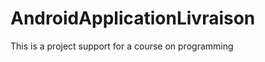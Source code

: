 AndroidApplicationLivraison
===========================


This is a project support for a course on programming 
